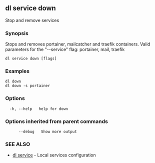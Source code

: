 ## dl service down

Stop and remove services

### Synopsis

Stops and removes portainer, mailcatcher and traefik containers.
Valid parameters for the "--service" flag: portainer, mail, traefik

```
dl service down [flags]
```

### Examples

```
dl down
dl down -s portainer
```

### Options

```
  -h, --help   help for down
```

### Options inherited from parent commands

```
      --debug   Show more output
```

### SEE ALSO

* [dl service](dl_service.md)     - Local services configuration

